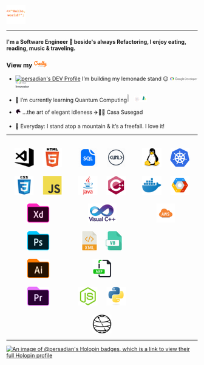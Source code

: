 <img src="https://github.com/arishma108/arishma108/blob/main/assets/HelloWorld.gif" height="10%" width="10%">    

---
#### I'm a Software Engineer 🚀 beside's always Refactoring, I enjoy eating, reading, music & traveling.

### View my <a href="https://www.credly.com/users/d-r-persadh/badges"><img src="https://github.com/arishma108/arishma108/blob/main/assets/credly.png" height="7%" width="7%">
- <a href="https://dev.to/persadian"><img src="https://d2fltix0v2e0sb.cloudfront.net/dev-badge.svg" alt="persadian's DEV Profile" height="20" width="20"></a>
I’m building my lemonade stand :wink: <a href="https://g.dev/persadian"><img src="https://github.com/arishma108/arishma108/blob/main/assets/Google_Developer_logo.png" alt="Google Developer" height="15%" width="15%"></a>
<a href="https://www.cloudskillsboost.google/public_profiles/82c5ffa2-ddf4-46e9-8f0e-aea40e5ed2e1"><img src="https://github.com/arishma108/arishma108/blob/main/assets/GC Innovator.png" alt="Google Innovator" height="7.5%" width="7.5%"></a>

- 🌱  I’m currently learning Quantum Computing<img src="https://github.com/arishma108/arishma108/blob/main/assets/brain.gif" height="4%" width="4%"><img src="https://github.com/arishma108/arishma108/blob/main/assets/qb.gif" height="3%" width="3%"><img src="https://github.com/arishma108/arishma108/blob/main/assets/maths.gif" height="4%" width="4%"> 
- <img src="https://github.com/arishma108/arishma108/blob/main/assets/matrix.gif" height="3%" width="3%"> …the art of elegant idleness ✈️🚤⚓ Casa Susegad
- 🖤  Everyday: I stand atop a mountain & it’s a freefall. I love it! 


<table><tr><td valign="top" width="33%">

###   
<div align="center">  
<img style="margin: 10px" src="https://github.com/arishma108/arishma108/blob/main/assets/VS.svg" alt="Visual Studio Code" height="50" />  
<img style="margin: 10px" src="https://github.com/arishma108/arishma108/blob/main/assets/HTML_icon.png" alt="HTML" height="50" />  
<img style="margin: 10px" src="https://github.com/arishma108/arishma108/blob/main/assets/C.svg" alt="CSS3" height="50" />  
<img style="margin: 10px" src="https://github.com/arishma108/arishma108/blob/main/assets/JS.svg" alt="JavaScript" height="50" />  <br>
<img style="margin: 10px" src="https://github.com/arishma108/arishma108/blob/main/assets/XD.svg" alt="XD" height="50" />  
<img style="margin: 10px" src="https://github.com/arishma108/arishma108/blob/main/assets/PSD.svg" alt="Photoshop" height="50" />  
<img style="margin: 10px" src="https://github.com/arishma108/arishma108/blob/main/assets/AI.svg" alt="Illustrator" height="50" />  
<img style="margin: 10px" src="https://github.com/arishma108/arishma108/blob/main/assets/PP.svg" alt="Premiere Pro" height="50" />  
</div></td><td valign="top" width="33%">

###  
<div align="center">  
<img style="margin: 10px" src="https://github.com/arishma108/arishma108/blob/main/assets/SQL.png" alt="SQL" height="50" />
<img style="margin: 10px" src="https://github.com/arishma108/arishma108/blob/main/assets/UML.png" alt="UML" height="50" />    
<img style="margin: 10px" src="https://github.com/arishma108/arishma108/blob/main/assets/J.svg" alt="Java" height="50" />  
<img style="margin: 10px" src="https://github.com/arishma108/arishma108/blob/main/assets/C%2B%2B.svg" alt="C++" height="50" />  
<img style="margin: 10px" src="https://github.com/arishma108/arishma108/blob/main/assets/VC%2B%2B.png" alt="VC++" height="50" />  
<img style="margin: 10px" src="https://github.com/arishma108/arishma108/blob/main/assets/XML.png" alt="XML" height="50" />  
<img style="margin: 10px" src="https://github.com/arishma108/arishma108/blob/main/assets/VBS.png" alt="VB" height="50" />  
<img style="margin: 10px" src="https://github.com/arishma108/arishma108/blob/main/assets/ASP.svg" alt="ASP.NET" height="50" /> <br>
<img style="margin: 10px" src="https://github.com/arishma108/arishma108/blob/main/assets/N.svg" alt="Node.js" height="50" />  
<img style="margin: 10px" src="https://github.com/arishma108/arishma108/blob/main/assets/PY.svg" alt="Python" height="50" />  
<img style="margin: 10px" src="https://github.com/arishma108/arishma108/blob/main/assets/Q.png" alt="Qiskit" height="50" />  
</div></td><td valign="top" width="33%">

### 
<div align="center">  
<img style="margin: 10px" src="https://github.com/arishma108/arishma108/blob/main/assets/Linux.svg" alt="Linux" height="50" />  
<img style="margin: 10px" src="https://github.com/arishma108/arishma108/blob/main/assets/kubernetes-icon.svg" alt="Kubernetes" height="50" />  
<img style="margin: 10px" src="https://github.com/arishma108/arishma108/blob/main/assets/docker.svg" alt="Docker" height="50" />  
<img style="margin: 10px" src="https://github.com/arishma108/arishma108/blob/main/assets/GCP.png" alt="GCP" height="50" /> 
<img style="margin: 10px" src="https://github.com/arishma108/arishma108/blob/main/assets/AWS.svg" alt="AWS" height="50" /> 
</div></td></tr></table>  

[![An image of @persadian's Holopin badges, which is a link to view their full Holopin profile](https://holopin.me/persadian)](https://holopin.io/@persadian)


















